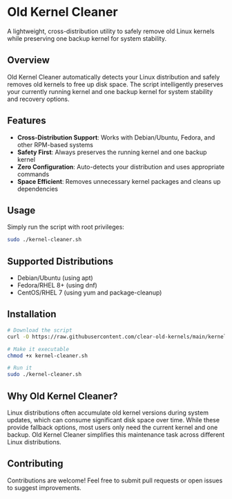 # Old Kernel Cleaner

A lightweight, cross-distribution utility to safely remove old Linux kernels while preserving one backup kernel for system stability.

## Overview

Old Kernel Cleaner automatically detects your Linux distribution and safely removes old kernels to free up disk space.
The script intelligently preserves your currently running kernel and one backup kernel for system stability and recovery options.

## Features

- **Cross-Distribution Support**: Works with Debian/Ubuntu, Fedora, and other RPM-based systems
- **Safety First**: Always preserves the running kernel and one backup kernel
- **Zero Configuration**: Auto-detects your distribution and uses appropriate commands
- **Space Efficient**: Removes unnecessary kernel packages and cleans up dependencies

## Usage

Simply run the script with root privileges:

```bash
sudo ./kernel-cleaner.sh
```

## Supported Distributions

- Debian/Ubuntu (using apt)
- Fedora/RHEL 8+ (using dnf)
- CentOS/RHEL 7 (using yum and package-cleanup)

## Installation

```bash
# Download the script
curl -O https://raw.githubusercontent.com/clear-old-kernels/main/kernel-cleaner.sh

# Make it executable
chmod +x kernel-cleaner.sh

# Run it
sudo ./kernel-cleaner.sh
```

## Why Old Kernel Cleaner?

Linux distributions often accumulate old kernel versions during system updates, which can consume significant disk space over time. While these provide fallback options, most users only need the current kernel and one backup. Old Kernel Cleaner simplifies this maintenance task across different Linux distributions.

## Contributing

Contributions are welcome! Feel free to submit pull requests or open issues to suggest improvements.